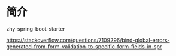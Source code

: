 # 简介

zhy-spring-boot-starter



https://stackoverflow.com/questions/7109296/bind-global-errors-generated-from-form-validation-to-specific-form-fields-in-spr